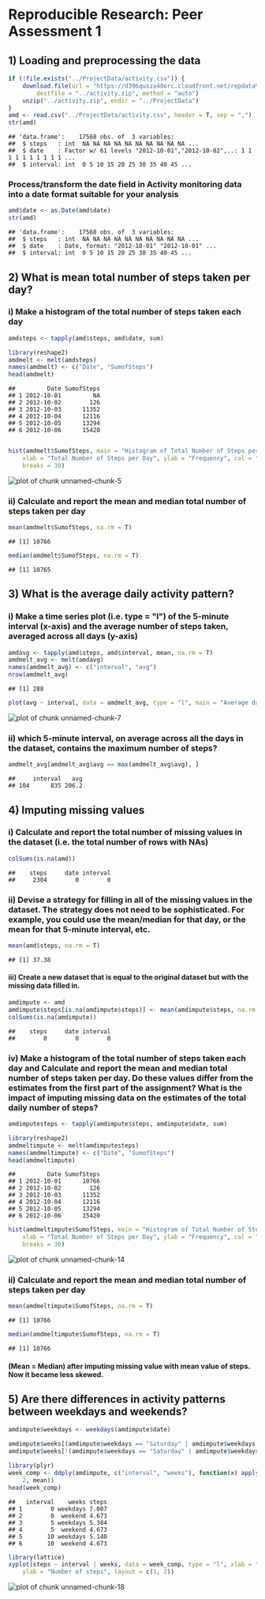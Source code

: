 # Reproducible Research: Peer Assessment 1


## 1) Loading and preprocessing the data

```r
if (!file.exists("../ProjectData/activity.csv")) {
    download.file(url = "https://d396qusza40orc.cloudfront.net/repdata%2Fdata%2Factivity.zip", 
        destfile = "../activity.zip", method = "auto")
    unzip("../activity.zip", exdir = "../ProjectData")
}
amd <- read.csv("../ProjectData/activity.csv", header = T, sep = ",")
str(amd)
```

```
## 'data.frame':	17568 obs. of  3 variables:
##  $ steps   : int  NA NA NA NA NA NA NA NA NA NA ...
##  $ date    : Factor w/ 61 levels "2012-10-01","2012-10-02",..: 1 1 1 1 1 1 1 1 1 1 ...
##  $ interval: int  0 5 10 15 20 25 30 35 40 45 ...
```

### Process/transform the date field in Activity monitoring data into a date format suitable for your analysis

```r
amd$date <- as.Date(amd$date)
str(amd)
```

```
## 'data.frame':	17568 obs. of  3 variables:
##  $ steps   : int  NA NA NA NA NA NA NA NA NA NA ...
##  $ date    : Date, format: "2012-10-01" "2012-10-01" ...
##  $ interval: int  0 5 10 15 20 25 30 35 40 45 ...
```


## 2) What is mean total number of steps taken per day?
### i) Make a histogram of the total number of steps taken each day

```r
amdsteps <- tapply(amd$steps, amd$date, sum)
```


```r
library(reshape2)
amdmelt <- melt(amdsteps)
names(amdmelt) <- c("Date", "SumofSteps")
head(amdmelt)
```

```
##         Date SumofSteps
## 1 2012-10-01         NA
## 2 2012-10-02        126
## 3 2012-10-03      11352
## 4 2012-10-04      12116
## 5 2012-10-05      13294
## 6 2012-10-06      15420
```


```r

hist(amdmelt$SumofSteps, main = "Histogram of Total Number of Steps per Day", 
    xlab = "Total Number of Steps per Day", ylab = "Frequency", col = "blue", 
    breaks = 30)
```

![plot of chunk unnamed-chunk-5](figure/unnamed-chunk-5.png) 

### ii) Calculate and report the mean and median total number of steps taken per day

```r
mean(amdmelt$SumofSteps, na.rm = T)
```

```
## [1] 10766
```

```r
median(amdmelt$SumofSteps, na.rm = T)
```

```
## [1] 10765
```


## 3) What is the average daily activity pattern?

### i) Make a time series plot (i.e. type = "l") of the 5-minute interval (x-axis) and the average number of steps taken, averaged across all days (y-axis)


```r
amdavg <- tapply(amd$steps, amd$interval, mean, na.rm = T)
amdmelt_avg <- melt(amdavg)
names(amdmelt_avg) <- c("interval", "avg")
nrow(amdmelt_avg)
```

```
## [1] 288
```

```r
plot(avg ~ interval, data = amdmelt_avg, type = "l", main = "Average daily activity pattern")
```

![plot of chunk unnamed-chunk-7](figure/unnamed-chunk-7.png) 

### ii) which 5-minute interval, on average across all the days in the dataset, contains the maximum number of steps?

```r
amdmelt_avg[amdmelt_avg$avg == max(amdmelt_avg$avg), ]
```

```
##     interval   avg
## 104      835 206.2
```


## 4) Imputing missing values

### i) Calculate and report the total number of missing values in the dataset (i.e. the total number of rows with NAs)

```r
colSums(is.na(amd))
```

```
##    steps     date interval 
##     2304        0        0
```

### ii) Devise a strategy for filling in all of the missing values in the dataset. The strategy does not need to be sophisticated. For example, you could use the mean/median for that day, or the mean for that 5-minute interval, etc.

```r
mean(amd$steps, na.rm = T)
```

```
## [1] 37.38
```


#### iii) Create a new dataset that is equal to the original dataset but with the missing data filled in.


```r
amdimpute <- amd
amdimpute$steps[is.na(amdimpute$steps)] <- mean(amdimpute$steps, na.rm = T)
colSums(is.na(amdimpute))
```

```
##    steps     date interval 
##        0        0        0
```


### iv) Make a histogram of the total number of steps taken each day and Calculate and report the mean and median total number of steps taken per day. Do these values differ from the estimates from the first part of the assignment? What is the impact of imputing missing data on the estimates of the total daily number of steps?


```r
amdimputesteps <- tapply(amdimpute$steps, amdimpute$date, sum)
```


```r
library(reshape2)
amdmeltimpute <- melt(amdimputesteps)
names(amdmeltimpute) <- c("Date", "SumofSteps")
head(amdmeltimpute)
```

```
##         Date SumofSteps
## 1 2012-10-01      10766
## 2 2012-10-02        126
## 3 2012-10-03      11352
## 4 2012-10-04      12116
## 5 2012-10-05      13294
## 6 2012-10-06      15420
```


```r
hist(amdmeltimpute$SumofSteps, main = "Histogram of Total Number of Steps per Day on  Impute Value", 
    xlab = "Total Number of Steps per Day", ylab = "Frequency", col = "blue", 
    breaks = 30)
```

![plot of chunk unnamed-chunk-14](figure/unnamed-chunk-14.png) 

### ii) Calculate and report the mean and median total number of steps taken per day

```r
mean(amdmeltimpute$SumofSteps, na.rm = T)
```

```
## [1] 10766
```

```r
median(amdmeltimpute$SumofSteps, na.rm = T)
```

```
## [1] 10766
```

#### (Mean = Median) after imputing missing value with mean value of steps. Now it became less skewed. 


## 5) Are there differences in activity patterns between weekdays and weekends?


```r
amdimpute$weekdays <- weekdays(amdimpute$date)

amdimpute$weeks[(amdimpute$weekdays == "Saturday" | amdimpute$weekdays == "Sunday")] <- "weekend"
amdimpute$weeks[!(amdimpute$weekdays == "Saturday" | amdimpute$weekdays == "Sunday")] <- "weekdays"
```



```r
library(plyr)
week_comp <- ddply(amdimpute, c("interval", "weeks"), function(x) apply(x[1], 
    2, mean))
head(week_comp)
```

```
##   interval    weeks steps
## 1        0 weekdays 7.007
## 2        0  weekend 4.673
## 3        5 weekdays 5.384
## 4        5  weekend 4.673
## 5       10 weekdays 5.140
## 6       10  weekend 4.673
```





```r
library(lattice)
xyplot(steps ~ interval | weeks, data = week_comp, type = "l", xlab = "Interval", 
    ylab = "Number of steps", layout = c(1, 2))
```

![plot of chunk unnamed-chunk-18](figure/unnamed-chunk-18.png) 

